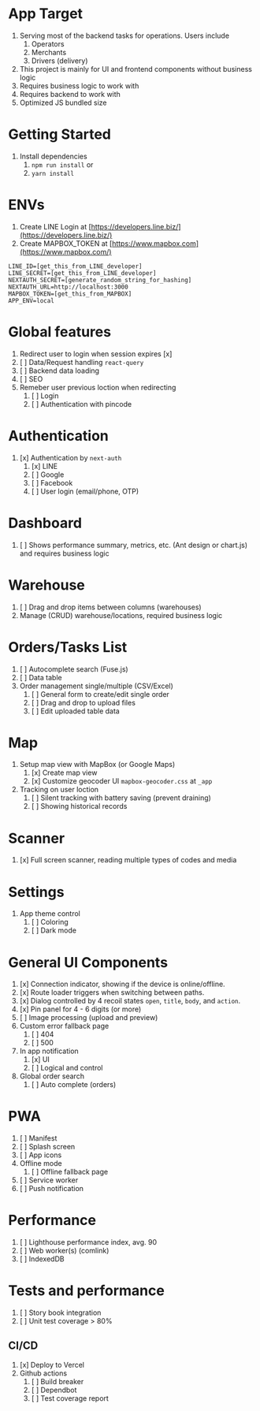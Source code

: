 # App Target
1. Serving most of the backend tasks for operations. Users include
   1. Operators
   2. Merchants
   3. Drivers (delivery)
2. This project is mainly for UI and frontend components without business logic
3. Requires business logic to work with
4. Requires backend to work with
5. Optimized JS bundled size

# Getting Started
1. Install dependencies
   1. `npm run install` or 
   2. `yarn install`

# ENVs
1. Create LINE Login at [https://developers.line.biz/](https://developers.line.biz/)
2. Create MAPBOX_TOKEN at [https://www.mapbox.com](https://www.mapbox.com/)

```
LINE_ID=[get_this_from_LINE_developer]
LINE_SECRET=[get_this_from_LINE_developer]
NEXTAUTH_SECRET=[generate_random_string_for_hashing]
NEXTAUTH_URL=http://localhost:3000
MAPBOX_TOKEN=[get_this_from_MAPBOX]
APP_ENV=local
```

# Global features
1. Redirect user to login when session expires [x] 
2. [ ] Data/Request handling `react-query` 
4. [ ] Backend data loading
5. [ ] SEO
6. Remeber user previous loction when redirecting
   1. [ ] Login
   2. [ ] Authentication with pincode

# Authentication
1. [x] Authentication by `next-auth`
   1. [x] LINE 
   1. [ ] Google
   2. [ ] Facebook
   3. [ ] User login (email/phone, OTP)

# Dashboard
1. [ ] Shows performance summary, metrics, etc. (Ant design or chart.js) and requires business logic

# Warehouse
1. [ ] Drag and drop items between columns (warehouses)
2. Manage (CRUD) warehouse/locations, required business logic 

# Orders/Tasks List
1. [ ] Autocomplete search (Fuse.js)
2. [ ] Data table
3. Order management single/multiple (CSV/Excel)
   1. [ ] General form to create/edit single order
   2. [ ] Drag and drop to upload files
   3. [ ] Edit uploaded table data

# Map
1. Setup map view with MapBox (or Google Maps)
   1. [x] Create map view
   2. [x] Customize geocoder UI `mapbox-geocoder.css` at `_app`
2. Tracking on user loction
   1. [ ] Silent tracking with battery saving (prevent draining)
   3. [ ] Showing historical records

# Scanner
1. [x] Full screen scanner, reading multiple types of codes and media

# Settings
1. App theme control
   1. [ ] Coloring
   2. [ ] Dark mode

# General UI Components
1. [x] Connection indicator, showing if the device is online/offline.
2. [x] Route loader triggers when switching between paths.
3. [x] Dialog controlled by 4 recoil states `open`, `title`, `body`, and `action`.
4. [x] Pin panel for 4 - 6 digits (or more)
5. [ ] Image processing (upload and preview)
6. Custom error fallback page
   1. [ ] 404
   2. [ ] 500
7. In app notification
   1. [x] UI
   2. [ ] Logical and control
8. Global order search
   1. [ ] Auto complete (orders)

# PWA 
1. [ ] Manifest
2. [ ] Splash screen
3. [ ] App icons
4. Offline mode
   1. [ ] Offline fallback page
5. [ ] Service worker
6. [ ] Push notification

# Performance
1. [ ] Lighthouse performance index, avg. 90
2. [ ] Web worker(s) (comlink)
3. [ ] IndexedDB

# Tests and performance
1. [ ] Story book integration
2. [ ] Unit test coverage > 80%

## CI/CD 
1. [x] Deploy to Vercel
2. Github actions
   1. [ ] Build breaker
   2. [ ] Dependbot
   3. [ ] Test coverage report
